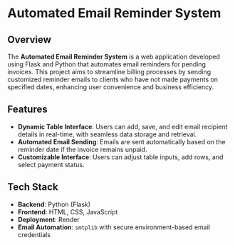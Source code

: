 # Automated Email Reminder System

## Overview
The **Automated Email Reminder System** is a web application developed using Flask and Python that automates email reminders for pending invoices. This project aims to streamline billing processes by sending customized reminder emails to clients who have not made payments on specified dates, enhancing user convenience and business efficiency.

## Features
- **Dynamic Table Interface**: Users can add, save, and edit email recipient details in real-time, with seamless data storage and retrieval.
- **Automated Email Sending**: Emails are sent automatically based on the reminder date if the invoice remains unpaid.
- **Customizable Interface**: Users can adjust table inputs, add rows, and select payment status.

## Tech Stack
- **Backend**: Python (Flask)
- **Frontend**: HTML, CSS, JavaScript
- **Deployment**: Render
- **Email Automation**: `smtplib` with secure environment-based email credentials

